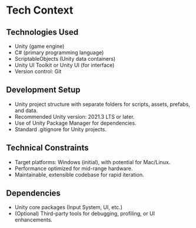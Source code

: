 # Tech Context

## Technologies Used
- Unity (game engine)
- C# (primary programming language)
- ScriptableObjects (Unity data containers)
- Unity UI Toolkit or Unity UI (for interface)
- Version control: Git

## Development Setup
- Unity project structure with separate folders for scripts, assets, prefabs, and data.
- Recommended Unity version: 2021.3 LTS or later.
- Use of Unity Package Manager for dependencies.
- Standard .gitignore for Unity projects.

## Technical Constraints
- Target platforms: Windows (initial), with potential for Mac/Linux.
- Performance optimized for mid-range hardware.
- Maintainable, extensible codebase for rapid iteration.

## Dependencies
- Unity core packages (Input System, UI, etc.)
- (Optional) Third-party tools for debugging, profiling, or UI enhancements. 